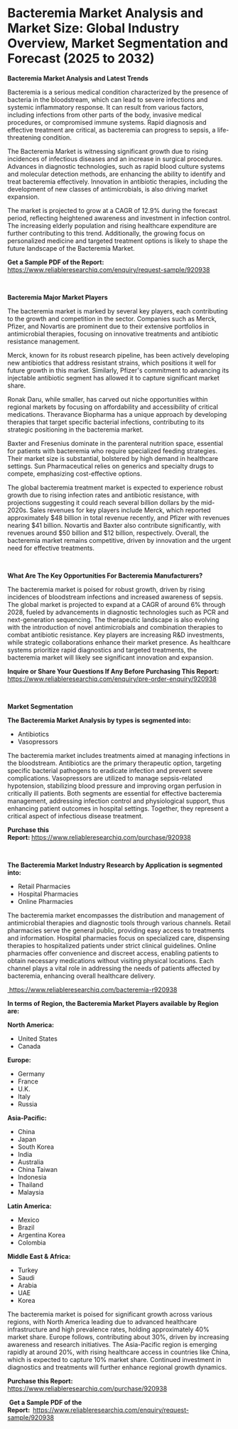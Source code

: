 <p><h1>Bacteremia Market Analysis and Market Size: Global Industry Overview, Market Segmentation and Forecast (2025 to 2032)</h1></p><p><strong>Bacteremia Market Analysis and Latest Trends</strong></p>
<p><p>Bacteremia is a serious medical condition characterized by the presence of bacteria in the bloodstream, which can lead to severe infections and systemic inflammatory response. It can result from various factors, including infections from other parts of the body, invasive medical procedures, or compromised immune systems. Rapid diagnosis and effective treatment are critical, as bacteremia can progress to sepsis, a life-threatening condition.</p><p>The Bacteremia Market is witnessing significant growth due to rising incidences of infectious diseases and an increase in surgical procedures. Advances in diagnostic technologies, such as rapid blood culture systems and molecular detection methods, are enhancing the ability to identify and treat bacteremia effectively. Innovation in antibiotic therapies, including the development of new classes of antimicrobials, is also driving market expansion. </p><p>The market is projected to grow at a CAGR of 12.9% during the forecast period, reflecting heightened awareness and investment in infection control. The increasing elderly population and rising healthcare expenditure are further contributing to this trend. Additionally, the growing focus on personalized medicine and targeted treatment options is likely to shape the future landscape of the Bacteremia Market.</p></p>
<p><strong>Get a Sample PDF of the Report:&nbsp;</strong> <a href="https://www.reliableresearchiq.com/enquiry/request-sample/920938?utm_campaign=2291&utm_medium=2&utm_source=Github&utm_content=ia&utm_term=17042025&utm_id=bacteremia">https://www.reliableresearchiq.com/enquiry/request-sample/920938</a></p>
<p>&nbsp;</p>
<p><strong>Bacteremia Major Market Players</strong></p>
<p><p>The bacteremia market is marked by several key players, each contributing to the growth and competition in the sector. Companies such as Merck, Pfizer, and Novartis are prominent due to their extensive portfolios in antimicrobial therapies, focusing on innovative treatments and antibiotic resistance management. </p><p>Merck, known for its robust research pipeline, has been actively developing new antibiotics that address resistant strains, which positions it well for future growth in this market. Similarly, Pfizer's commitment to advancing its injectable antibiotic segment has allowed it to capture significant market share.</p><p>Ronak Daru, while smaller, has carved out niche opportunities within regional markets by focusing on affordability and accessibility of critical medications. Theravance Biopharma has a unique approach by developing therapies that target specific bacterial infections, contributing to its strategic positioning in the bacteremia market.</p><p>Baxter and Fresenius dominate in the parenteral nutrition space, essential for patients with bacteremia who require specialized feeding strategies. Their market size is substantial, bolstered by high demand in healthcare settings. Sun Pharmaceutical relies on generics and specialty drugs to compete, emphasizing cost-effective options.</p><p>The global bacteremia treatment market is expected to experience robust growth due to rising infection rates and antibiotic resistance, with projections suggesting it could reach several billion dollars by the mid-2020s. Sales revenues for key players include Merck, which reported approximately $48 billion in total revenue recently, and Pfizer with revenues nearing $41 billion. Novartis and Baxter also contribute significantly, with revenues around $50 billion and $12 billion, respectively. Overall, the bacteremia market remains competitive, driven by innovation and the urgent need for effective treatments.</p></p>
<p>&nbsp;</p>
<p><strong>What Are The Key Opportunities For Bacteremia Manufacturers?</strong></p>
<p><p>The bacteremia market is poised for robust growth, driven by rising incidences of bloodstream infections and increased awareness of sepsis. The global market is projected to expand at a CAGR of around 6% through 2028, fueled by advancements in diagnostic technologies such as PCR and next-generation sequencing. The therapeutic landscape is also evolving with the introduction of novel antimicrobials and combination therapies to combat antibiotic resistance. Key players are increasing R&D investments, while strategic collaborations enhance their market presence. As healthcare systems prioritize rapid diagnostics and targeted treatments, the bacteremia market will likely see significant innovation and expansion.</p></p>
<p><strong>Inquire or Share Your Questions If Any Before Purchasing This Report:</strong> <a href="https://www.reliableresearchiq.com/enquiry/pre-order-enquiry/920938?utm_campaign=2291&utm_medium=2&utm_source=Github&utm_content=ia&utm_term=17042025&utm_id=bacteremia">https://www.reliableresearchiq.com/enquiry/pre-order-enquiry/920938</a></p>
<p>&nbsp;</p>
<p><strong>Market Segmentation</strong></p>
<p><strong>The Bacteremia Market Analysis by types is segmented into:</strong></p>
<p><ul><li>Antibiotics</li><li>Vasopressors</li></ul></p>
<p><p>The bacteremia market includes treatments aimed at managing infections in the bloodstream. Antibiotics are the primary therapeutic option, targeting specific bacterial pathogens to eradicate infection and prevent severe complications. Vasopressors are utilized to manage sepsis-related hypotension, stabilizing blood pressure and improving organ perfusion in critically ill patients. Both segments are essential for effective bacteremia management, addressing infection control and physiological support, thus enhancing patient outcomes in hospital settings. Together, they represent a critical aspect of infectious disease treatment.</p></p>
<p><strong>Purchase this Report:&nbsp;</strong><a href="https://www.reliableresearchiq.com/purchase/920938?utm_campaign=2291&utm_medium=2&utm_source=Github&utm_content=ia&utm_term=17042025&utm_id=bacteremia">https://www.reliableresearchiq.com/purchase/920938</a></p>
<p>&nbsp;</p>
<p><strong>The Bacteremia Market Industry Research by Application is segmented into:</strong></p>
<p><ul><li>Retail Pharmacies</li><li>Hospital Pharmacies</li><li>Online Pharmacies</li></ul></p>
<p><p>The bacteremia market encompasses the distribution and management of antimicrobial therapies and diagnostic tools through various channels. Retail pharmacies serve the general public, providing easy access to treatments and information. Hospital pharmacies focus on specialized care, dispensing therapies to hospitalized patients under strict clinical guidelines. Online pharmacies offer convenience and discreet access, enabling patients to obtain necessary medications without visiting physical locations. Each channel plays a vital role in addressing the needs of patients affected by bacteremia, enhancing overall healthcare delivery.</p></p>
<p><a href="https://www.reliableresearchiq.com/bacteremia-r920938?utm_campaign=2291&utm_medium=2&utm_source=Github&utm_content=ia&utm_term=17042025&utm_id=bacteremia">&nbsp;https://www.reliableresearchiq.com/bacteremia-r920938</a></p>
<p><strong>In terms of Region, the Bacteremia Market Players available by Region are:</strong></p>
<p>
    <p> <strong> North America: </strong>
        <ul>
            <li>United States</li>
            <li>Canada</li>
        </ul>
        </p> 
    <p> <strong> Europe: </strong>
        <ul>
            <li>Germany</li>
            <li>France</li>
            <li>U.K.</li>
            <li>Italy</li>
            <li>Russia</li>
        </ul>
        </p> 
    <p> <strong> Asia-Pacific: </strong>
        <ul>
            <li>China</li>
            <li>Japan</li>
            <li>South Korea</li>
            <li>India</li>
            <li>Australia</li>
            <li>China Taiwan</li>
            <li>Indonesia</li>
            <li>Thailand</li>
            <li>Malaysia</li>
        </ul>
        </p> 
    <p> <strong> Latin America: </strong>
        <ul>
            <li>Mexico</li>
            <li>Brazil</li>
            <li>Argentina Korea</li>
            <li>Colombia</li>
        </ul>
        </p> 
    <p> <strong> Middle East & Africa: </strong>
        <ul>
            <li>Turkey</li>
            <li>Saudi</li>
            <li>Arabia</li>
            <li>UAE</li>
            <li>Korea</li>
        </ul>
    </p>
    </p>
<p><p>The bacteremia market is poised for significant growth across various regions, with North America leading due to advanced healthcare infrastructure and high prevalence rates, holding approximately 40% market share. Europe follows, contributing about 30%, driven by increasing awareness and research initiatives. The Asia-Pacific region is emerging rapidly at around 20%, with rising healthcare access in countries like China, which is expected to capture 10% market share. Continued investment in diagnostics and treatments will further enhance regional growth dynamics.</p></p>
<p><strong>Purchase this Report: </strong><a href="https://www.reliableresearchiq.com/purchase/920938?utm_campaign=2291&utm_medium=2&utm_source=Github&utm_content=ia&utm_term=17042025&utm_id=bacteremia">https://www.reliableresearchiq.com/purchase/920938</a></p>
<p>&nbsp;<strong>Get a Sample PDF of the Report:&nbsp;&nbsp;</strong><a href="https://www.reliableresearchiq.com/enquiry/request-sample/920938?utm_campaign=2291&utm_medium=2&utm_source=Github&utm_content=ia&utm_term=17042025&utm_id=bacteremia">https://www.reliableresearchiq.com/enquiry/request-sample/920938</a></p>
<p><strong></strong></p>
<p><p></p><p></p><p></p></p>